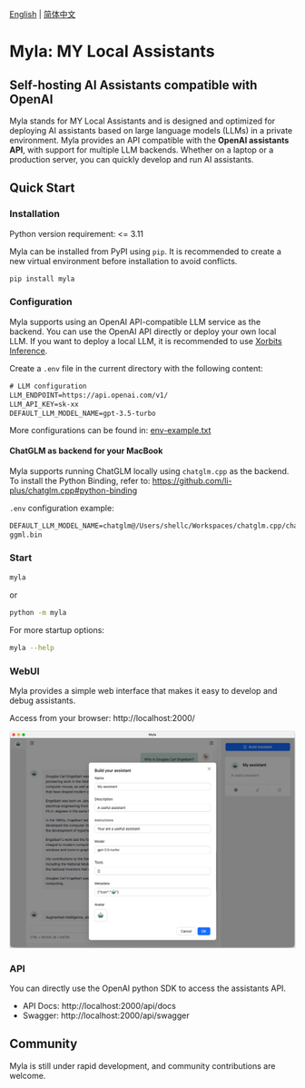 [English](README.md) | [简体中文](README_zh_CN.md)

# Myla: MY Local Assistants

## Self-hosting AI Assistants compatible with OpenAI

Myla stands for MY Local Assistants and is designed and optimized for deploying AI assistants based on large language models (LLMs) in a private environment. Myla provides an API compatible with the **OpenAI assistants API**, with support for multiple LLM backends. Whether on a laptop or a production server, you can quickly develop and run AI assistants.

## Quick Start
### Installation

Python version requirement: <= 3.11

Myla can be installed from PyPI using `pip`. It is recommended to create a new virtual environment before installation to avoid conflicts.

```bash
pip install myla
```

### Configuration

Myla supports using an OpenAI API-compatible LLM service as the backend. You can use the OpenAI API directly or deploy your own local LLM. If you want to deploy a local LLM, it is recommended to use [Xorbits Inference](https://github.com/xorbitsai/inference).

Create a `.env` file in the current directory with the following content:

```
# LLM configuration
LLM_ENDPOINT=https://api.openai.com/v1/
LLM_API_KEY=sk-xx
DEFAULT_LLM_MODEL_NAME=gpt-3.5-turbo
```

More configurations can be found in: [env-example.txt](env-example.txt)

#### ChatGLM as backend for your MacBook

Myla supports running ChatGLM locally using `chatglm.cpp` as the backend. To install the Python Binding, refer to: https://github.com/li-plus/chatglm.cpp#python-binding 

`.env` configuration example:

```
DEFAULT_LLM_MODEL_NAME=chatglm@/Users/shellc/Workspaces/chatglm.cpp/chatglm-ggml.bin
```

### Start

```bash
myla
```

or

```bash
python -m myla
```

For more startup options:
```bash
myla --help
```

### WebUI

Myla provides a simple web interface that makes it easy to develop and debug assistants.

Access from your browser: http://localhost:2000/

![Screenshot](webui/static/images/screenshot.png)

### API

You can directly use the OpenAI python SDK to access the assistants API.

* API Docs: http://localhost:2000/api/docs
* Swagger: http://localhost:2000/api/swagger


## Community

Myla is still under rapid development, and community contributions are welcome.